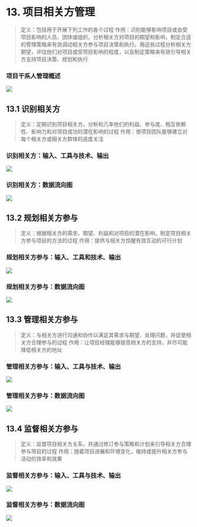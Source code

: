 # 13. 项目相关方管理
>定义：包括用于开展下列工作的各个过程
>作用：识别能够影响项目或会受项目影响的人员、团体或组织，分析相关方对项目的期望和影响，制定合适的管理策略来有效调动相关方参与项目决策和执行。用这些过程分析相关方期望，评估他们对项目或受项目影响的程度，以及制定策略来有效引导相关方支持项目决策、规划和执行

### 项目干系人管理概述
![](media/15220577876549.jpg)

## 13.1 识别相关方
>定义：定期识别项目相关方，分析和几率他们的利益、参与度、相互依赖性、影响力和对项目成功的潜在影响的过程
>作用：使项目团队能够建立对每个相关方或相关方群体的适度关注

### 识别相关方：输入、工具与技术、输出
![](media/15220581581903.jpg)


### 识别相关方：数据流向图
![](media/15220582361841.jpg)


## 13.2 规划相关方参与
>定义：根据相关方的需求、期望、利益和对项目的潜在影响，制定项目相关方参与项目的方法的过程
>作用：提供与相关方惊醒有效互动的可行计划


### 规划相关方参与：输入、工具和技术、输出
![](media/15220594297881.jpg)

### 规划相关方参与：数据流向图
![](media/15220594619275.jpg)

## 13.3 管理相关方参与
>定义：与相关方进行沟通和协作以满足其需求与期望、处理问题，并促使相关方合理参与的过程
>作用：让项目经理能够提高相关方的支持，并尽可能降低相关方的地址

### 管理相关方参与：输入、工具与技术、输出
![](media/15220595962403.jpg)

### 管理相关方参与：数据流向图
![](media/15220596209369.jpg)


## 13.4 监督相关方参与
>定义：监督项目相关方关系，并通过修订参与策略和计划来引导相关方合理参与项目的过程
>作用：随着项目进展和环境变化，维持或提升相关方参与活动的效率和效果

### 监督相关方参与：输入、工具与技术、输出
![](media/15220597448657.jpg)

### 监督相关方参与：数据流向图
![](media/15220597757070.jpg)


